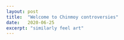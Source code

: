 ```yaml
---
layout: post
title:  "Welcome to Chinmoy controversies"
date:   2020-06-25
excerpt: "similarly feel art"
---
```

